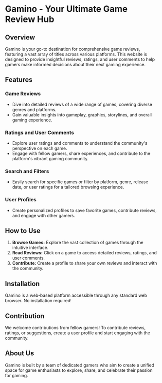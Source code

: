 # Gamino - Your Ultimate Game Review Hub

## Overview

Gamino is your go-to destination for comprehensive game reviews, featuring a vast array of titles across various platforms. This website is designed to provide insightful reviews, ratings, and user comments to help gamers make informed decisions about their next gaming experience.

## Features

### Game Reviews
- Dive into detailed reviews of a wide range of games, covering diverse genres and platforms.
- Gain valuable insights into gameplay, graphics, storylines, and overall gaming experience.

### Ratings and User Comments
- Explore user ratings and comments to understand the community's perspective on each game.
- Engage with fellow gamers, share experiences, and contribute to the platform's vibrant gaming community.

### Search and Filters
- Easily search for specific games or filter by platform, genre, release date, or user ratings for a tailored browsing experience.

### User Profiles
- Create personalized profiles to save favorite games, contribute reviews, and engage with other gamers.

## How to Use

1. **Browse Games:** Explore the vast collection of games through the intuitive interface.
2. **Read Reviews:** Click on a game to access detailed reviews, ratings, and user comments.
3. **Contribute:** Create a profile to share your own reviews and interact with the community.

## Installation

Gamino is a web-based platform accessible through any standard web browser. No installation required!

## Contribution

We welcome contributions from fellow gamers! To contribute reviews, ratings, or suggestions, create a user profile and start engaging with the community.


## About Us

Gamino is built by a team of dedicated gamers who aim to create a unified space for game enthusiasts to explore, share, and celebrate their passion for gaming.

